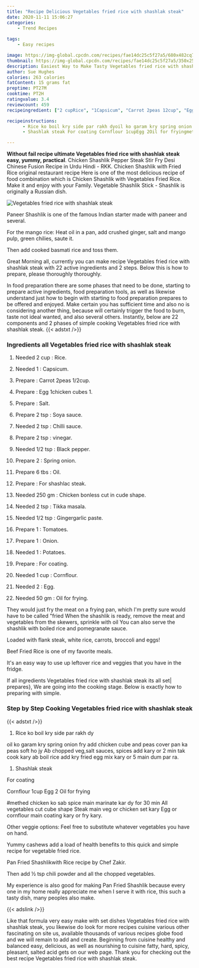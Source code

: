 ```yaml
---
title: "Recipe Delicious Vegetables fried rice with shashlak steak"
date: 2020-11-11 15:06:27
categories:
    - Trend Recipes
    
tags:
    - Easy recipes

image: https://img-global.cpcdn.com/recipes/fae14dc25c5f27a5/680x482cq70/vegetables-fried-rice-with-shashlak-steak-recipe-main-photo.jpg
thumbnail: https://img-global.cpcdn.com/recipes/fae14dc25c5f27a5/350x250cq70/vegetables-fried-rice-with-shashlak-steak-recipe-main-photo.jpg
description: Easiest Way to Make Tasty Vegetables fried rice with shashlak steak with 22 ingredients and 2 stages of easy cooking.
author: Sue Hughes
calories: 263 calories
fatContent: 15 grams fat
preptime: PT27M
cooktime: PT2H
ratingvalue: 3.4
reviewcount: 459
recipeingredient: ["2 cupRice", "1Capsicum", "Carrot 2peas 12cup", "Egg 1chicken cubes 1", "Salt", "2 tspSoya sauce", "2 tspChilli sauce", "2 tspvinegar", "1/2 tspBlack pepper", "2Spring onion", "6 tbsOil", "For shashlac steak", "250 gmChicken bonless cut in cude shape", "2 tspTikka masala", "1/2 tspGingergarlic paste", "1Tomatoes", "1Onion", "1Potatoes", "For coating", "1 cupCornflour", "2Egg", "50 gmOil for frying"]

recipeinstructions: 
      - Rice ko boil kry side par rakh dyoil ko garam kry spring onion fry add chicken cube and peas cover pan ka peas soft ho jy Ab chopped vegsalt sauces spices add kary or 2 min tak cook kary ab boil rice add kry fried egg mix kary or 5 main dum par ra 
      - Shashlak steak For coating Cornflour 1cupEgg 2Oil for fryingmethed  chicken ko sab spice main marinate kar dy for 30 minAll vegetables cut cube shapeSteak main veg or chicken set karyEgg or cornflour main coating kary or fry kary

---
```




**Without fail recipe ultimate Vegetables fried rice with shashlak steak easy, yummy, practical**. Chicken Shashlik Pepper Steak Stir Fry Desi Chinese Fusion Recipe in Urdu Hindi - RKK. Chicken Shashlik with Fried Rice original restaurant recipe Here is one of the most delicious recipe of food combination which is Chicken Shashlik with Vegetables Fried Rice. Make it and enjoy with your Family. Vegetable Shashlik Stick - Shashlik is originally a Russian dish.


![Vegetables fried rice with shashlak steak](https://img-global.cpcdn.com/recipes/fae14dc25c5f27a5/680x482cq70/vegetables-fried-rice-with-shashlak-steak-recipe-main-photo.jpg "Vegetables fried rice with shashlak steak")



Paneer Shashlik is one of the famous Indian starter made with paneer and several.

For the mango rice: Heat oil in a pan, add crushed ginger, salt and mango pulp, green chilies, saute it.

Then add cooked basmati rice and toss them.


Great Morning all, currently you can make recipe Vegetables fried rice with shashlak steak with 22 active ingredients and 2 steps. Below this is how to prepare, please thoroughly thoroughly.

In food preparation there are some phases that need to be done, starting to prepare active ingredients, food preparation tools, as well as likewise understand just how to begin with starting to food preparation prepares to be offered and enjoyed. Make certain you has sufficient time and also no is considering another thing, because will certainly trigger the food to burn, taste not ideal wanted, and also several others. Instantly, below are 22 components and 2 phases of simple cooking Vegetables fried rice with shashlak steak.
{{< adstxt />}}

### Ingredients all Vegetables fried rice with shashlak steak


1. Needed 2 cup : Rice.

1. Needed 1 : Capsicum.

1. Prepare  : Carrot 2peas 1/2cup.

1. Prepare  : Egg 1chicken cubes 1.

1. Prepare  : Salt.

1. Prepare 2 tsp : Soya sauce.

1. Needed 2 tsp : Chilli sauce.

1. Prepare 2 tsp : vinegar.

1. Needed 1/2 tsp : Black pepper.

1. Prepare 2 : Spring onion.

1. Prepare 6 tbs : Oil.

1. Prepare  : For shashlac steak.

1. Needed 250 gm : Chicken bonless cut in cude shape.

1. Needed 2 tsp : Tikka masala.

1. Needed 1/2 tsp : Gingergarlic paste.

1. Prepare 1 : Tomatoes.

1. Prepare 1 : Onion.

1. Needed 1 : Potatoes.

1. Prepare  : For coating.

1. Needed 1 cup : Cornflour.

1. Needed 2 : Egg.

1. Needed 50 gm : Oil for frying.


They would just fry the meat on a frying pan, which I&#39;m pretty sure would have to be called &#34;fried When the shashlik is ready, remove the meat and vegetables from the skewers, sprinkle with oil You can also serve the shashlik with boiled rice and pomegranate sauce.

Loaded with flank steak, white rice, carrots, broccoli and eggs!

Beef Fried Rice is one of my favorite meals.

It&#39;s an easy way to use up leftover rice and veggies that you have in the fridge.


If all ingredients Vegetables fried rice with shashlak steak its all set| prepares}, We are going into the cooking stage. Below is exactly how to preparing with simple.

### Step by Step Cooking Vegetables fried rice with shashlak steak

{{< adstxt />}}


1. Rice ko boil kry side par rakh dy

oil ko garam kry spring onion fry add chicken cube and peas cover pan ka peas soft ho jy 
Ab chopped veg,salt sauces, spices add kary or 2 min tak cook kary ab boil rice add kry fried egg mix kary or 5 main dum par ra.



1. Shashlak steak 

For coating 

Cornflour 1cup
Egg 2
Oil for frying

#methed 
 chicken ko sab spice main marinate kar dy for 30 min
All vegetables cut cube shape
Steak main veg or chicken set kary
Egg or cornflour main coating kary or fry kary.




Other veggie options: Feel free to substitute whatever vegetables you have on hand.

Yummy cashews add a load of health benefits to this quick and simple recipe for vegetable fried rice.

Pan Fried Shashlikwith Rice recipe by Chef Zakir.

Then add ½ tsp chili powder and all the chopped vegetables.

My experience is also good for making Pan Fried Shashlik because every one in my home really appreciate me when I serve it with rice, this such a tasty dish, many peoples also make.


{{< adslink />}}

Like that formula very easy make with set dishes Vegetables fried rice with shashlak steak, you likewise do look for more recipes cuisine various other fascinating on site us, available thousands of various recipes globe food and we will remain to add and create. Beginning from cuisine healthy and balanced easy, delicious, as well as nourishing to cuisine fatty, hard, spicy, pleasant, salted acid gets on our web page. Thank you for checking out the best recipe Vegetables fried rice with shashlak steak.
